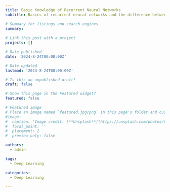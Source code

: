 ```yaml
---
title: Basic Knowledge of Recurrent Neural Networks
subtitle: Basics of recurrent neural networks and the difference between the long short-term memory (LSTM) and gated neural unit (GRU).

# Summary for listings and search engines
summary: 
  
# Link this post with a project
projects: []

# Date published
date: '2024-8-24T00:00:00Z'

# Date updated
lastmod: '2024-8-24T00:00:00Z'

# Is this an unpublished draft?
draft: false

# Show this page in the Featured widget?
featured: false

# Featured image
# Place an image named `featured.jpg/png` in this page's folder and customize its options here.
#image:
#  caption: 'Image credit: [**Unsplash**](https://unsplash.com/photos/CpkOjOcXdUY)'
#  focal_point: ''
#  placement: 2
#  preview_only: false

authors:
  - admin

tags:
  - Deep Learning

categories:
  - Deep Learning

---
```


